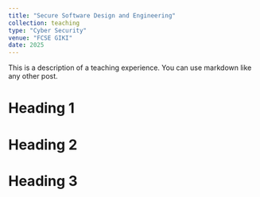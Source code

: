 ```yaml
---
title: "Secure Software Design and Engineering"
collection: teaching
type: "Cyber Security"
venue: "FCSE GIKI"
date: 2025
---
```


This is a description of a teaching experience. You can use markdown like any other post.

Heading 1
======

Heading 2
======

Heading 3
======








